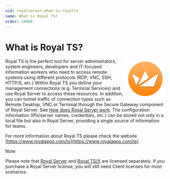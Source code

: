 ```yaml
---
uid: royalserver_what-is-royalts
name: What is Royal TS?
order: 10098
---
```


# What is Royal TS?

<img src="/r2022/images/RoyalServer/RoyalTS_ApplicationIcon_256x256.png" style="float: right;width: 50%;height: 50%;max-width:128px">

Royal TS is the perfect tool for server administrators, system engineers, developers and IT-focused information workers who need to access remote systems using different protocols (RDP, VNC, SSH, HTTP/S, etc.) Within Royal TS you define your management connections (e.g. Terminal Services) and use Royal Server to access these resources. In addition, you can tunnel traffic of connection types such as Remote Desktop, VNC or Terminal through the Secure Gateway component of Royal Server. See [How does Royal Server work](./how-is-royal-server-working.md). The configuration information (IPs/server names, credentials, etc.) can be stored not only in a local file but also in Royal Server, providing a single source of information for teams.

For more information about Royal TS please check the website [https://www.royalapps.com/ts](https://www.royalapps.com/ts).

> [!NOTE]
> Please note that [Royal Server](https://www.royalapps.com/server/) and [Royal TS/X](https://www.royalapps.com/ts/) are licensed separately. If you purchase a Royal Server license, you will still need Client licenses for most scenarios.

